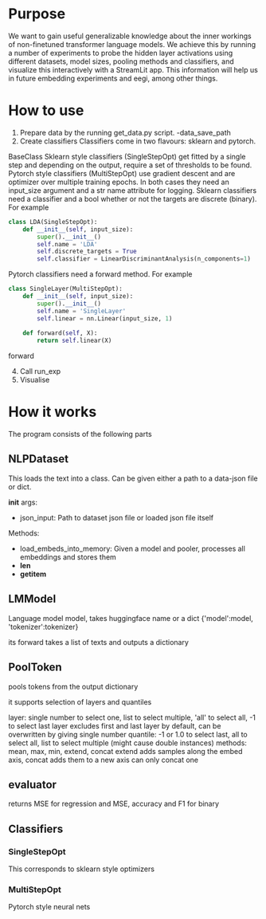# Purpose
We want to gain useful generalizable knowledge about the inner workings of non-finetuned transformer language models. We achieve this by running a number of experiments to probe the hidden layer activations using different datasets, model sizes, pooling methods and classifiers, and visualize this interactively with a StreamLit app. This information will help us in future embedding experiments and eegi, among other things.

# How to use
1. Prepare data by the running get_data.py script. -data_save_path
2. Create classifiers
Classifiers come in two flavours: sklearn and pytorch.


BaseClass Sklearn style classifiers (SingleStepOpt) get fitted by a single step and depending on the output, require a set of thresholds to be found. Pytorch style classifiers (MultiStepOpt) use gradient descent and are optimizer over multiple training epochs.
In both cases they need an input_size argument and a str name attribute for logging.
Sklearn classifiers need a classifier and a bool whether or not the targets are discrete (binary). For example
``` py
class LDA(SingleStepOpt):
    def __init__(self, input_size):
        super().__init__()
        self.name = 'LDA'
        self.discrete_targets = True
        self.classifier = LinearDiscriminantAnalysis(n_components=1)
```
Pytorch classifiers need a forward method. For example
``` py
class SingleLayer(MultiStepOpt):
    def __init__(self, input_size):
        super().__init__()
        self.name = 'SingleLayer'
        self.linear = nn.Linear(input_size, 1)
    
    def forward(self, X):
        return self.linear(X)
```

forward

4. Call run_exp
5. Visualise

# How it works
The program consists of the following parts
## NLPDataset
This loads the text into a class. Can be given either a path to a data-json file or dict.

__init__ args:
- json_input: Path to dataset json file or loaded json file itself

Methods:
- load_embeds_into_memory: Given a model and pooler, processes all embeddings and stores them
- __len__
- __getitem__

## LMModel
Language model model, takes huggingface name or a dict {'model':model, 'tokenizer':tokenizer}

its forward takes a list of texts and outputs a dictionary

## PoolToken
pools tokens from the output dictionary

it supports selection of layers and quantiles

layer: single number to select one, list to select multiple, 'all' to select all, -1 to select last
    layer excludes first and last layer by default, can be overwritten by giving single number
    quantile: -1 or 1.0 to select last, all to select all, list to select multiple (might cause double instances)
methods: mean, max, min, extend, concat
    extend adds samples along the embed axis, concat adds them to a new axis
    can only concat one
    
## evaluator
returns MSE for regression and MSE, accuracy and F1 for binary

## Classifiers
### SingleStepOpt
This corresponds to sklearn style optimizers

### MultiStepOpt
Pytorch style neural nets
